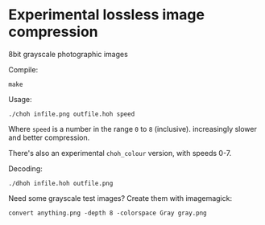 # Experimental lossless image compression

8bit grayscale photographic images

Compile:
```
make
```

Usage:

```
./choh infile.png outfile.hoh speed
```

Where ``speed`` is a number in the range ``0`` to ``8`` (inclusive). increasingly slower and better compression.

There's also an experimental ``choh_colour`` version, with speeds 0-7.

Decoding:
```
./dhoh infile.hoh outfile.png
```

Need some grayscale test images? Create them with imagemagick:
```
convert anything.png -depth 8 -colorspace Gray gray.png
```
